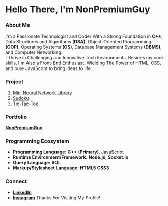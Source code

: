 # Hello There, I'm NonPremiumGuy
### About Me
I'm a Passionate Technologist and Coder With a Strong Foundation in **C++**, Data Structures and Algorithms **(DSA)**, Object-Oriented Programming **(OOP)**, Operating Systems **(OS)**, Database Management Systems **(DBMS)**, and Computer Networking.<br>
I Thrive in Challenging and Innovative Tech Environments.
Besides my core skills, I'm Also a Front-End Enthusiast, Wielding The Power of HTML, CSS, and pure JavaScript to bring ideas to life.
### Project
1. [Mini Neural Network Library](#)
2. [Sudoku](#)
2. [Tic-Tac-Toe](#)
### Portfolio
[**NonPremiumGuy**](https://nonpremiumguy.com)
### Programming Ecosystem
- **Programming Language:** **C++** **(Primary)**, JavaScript
- **Runtime Environment/Framework:** **Node.js**, **Socket.io**
- **Query Language:** **SQL**
- **Markup/Stylesheet Language:** **HTML5** **CSS3**
### **Connect**
- [**LinkedIn**](#)
- [**Instagram**](#)
Thanks For Visiting My Profile!
